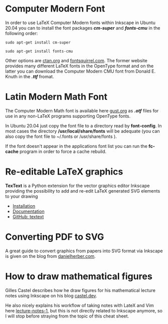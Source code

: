 # Computer Modern Font

In order to use LaTeX Computer Modern fonts within Inkscape in Ubuntu 20.04 you can to 
install the font packages **_cm&#x2011;super_** and **_fonts&#x2011;cmu_** in the following order:

```
sudo apt-get install cm-super
```

```
sudo apt-get install fonts-cmu
```
  
Other options are [ctan.org](https://ctan.org/tex-archive/fonts/cm/ps-type1/bakoma/otf/) and [fontsquirrel.com](https://www.fontsquirrel.com/fonts/computer-modern). The former website provides many different LaTeX fonts in the OpenType format and on the latter you can download the Computer Modern CMU font from Donald E. Knuth in the **_.ttf_** fromat.

  
# Latin Modern Math Font
The Computer Modern Math font is available here [gust.org](http://www.gust.org.pl/projects/e-foundry/lm-math/download/index_html) as **_.otf_** files for use in any non-LaTeX programs supporting OpenType fonts.  
  
In Ubuntu 20.04 just copy the font file to a directory read by **font-config**. In most cases the directory **/usr/local/share/fonts** will be adequate (you can also copy the font file to ~/.fonts or /usr/share/fonts ).  
  
If the font doesn't appear in the applications font list you can run the **fc-cache** program in order to force a cache rebuild.  
  
# Re-editable LaTeX graphics

**TexText** is a Python extension for the vector graphics editor Inkscape providing the possibility to add and re-edit LaTeX generated SVG elements to your drawing

- [Installation](https://textext.github.io/textext/install/linux.html)
- [Documentation](https://textext.github.io/textext/usage/gui.html)
- [GitHub: textext](https://github.com/textext/textext)


# Converting PDF to SVG

A great guide to convert graphics from papers into SVG format via Inkscape is given on the blog from [danielherber.com](https://www.danielherber.com/guides.php?option=latex-inkscape).

# How to draw mathematical figures

Gilles Castel describes how he draw figures for his mathematical lecture notes using Inkscape on his blog [castel.dev](https://castel.dev/post/lecture-notes-2/).
  
He also nicely explains his workflow of taking notes with LateX and Vim here [lecture-notes-1](https://castel.dev/post/lecture-notes-1/), but this is not directly related to Inkscape anymore, so I will stop before straying from the topic of this cheat sheet.
